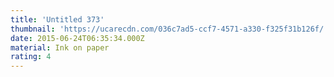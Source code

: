 ```yaml
---
title: 'Untitled 373'
thumbnail: 'https://ucarecdn.com/036c7ad5-ccf7-4571-a330-f325f31b126f/'
date: 2015-06-24T06:35:34.000Z
material: Ink on paper
rating: 4
---
```


